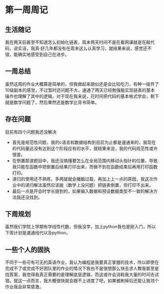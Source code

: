# 第一周周记
## 生活随记
我在两天前甚至不知道怎么初始化链表，周末两天时间不是在看网课就是在敲代码，说实话，我真·好几年都没有在周末这么认真学习，就结果来说，感觉还不错，能确实地感受到自己在进步。
## 一周总结
虽然这周的作业大概算是简单的，但我做起来貌似还是会比较吃力，有种一级开了10级副本的感觉，不过暂时还问题不大，速通了两天已经勉强能实现链表的基本操作也理解了其中的逻辑，对于现在我来说，花时间把代码的基本格式学会，剩下就是数学问题了，然后果然还是数学比背书简单。
## 存在问题
目前有四个问题我还没解决
- 首先是规范性问题，我的c语言和数据结构到目前为止都是速通来的，我现在的代码量远没有达到这个阶段应有的水平，就结果来说，我的代码规范性或许很差。
- 在倒置那道题目中，我还没搞懂要怎么在全局范围内移动头指针的位置，导致我只能在函数中把倒置后结果打印出来，而做不到在函数结束后再用打印函数打印。
- 递归的使用还不熟练，多两层就会猪脑过载，再加上上一点的原因，我这次作业中的递归解法虽然应该能（数学上没问题）把链表倒置，但打印不出来。
- 最后一点是开会时学长提到的，如果输入数据和预设数据类型不一致的解决方法我还没找到。
## 下周规划
虽然我们学院上学期有学线性代数，但我没学，加上python我也是刚入门，所以下周计划是速通线代以及python。
## 一些个人的固执
不同于一些可有可无的英语作业，我认为编程是我要真正掌握的技术，所以即使在完成不了或完成不好团队里的作业的情况下我也不是很想那么快去求人教我甚至是找答案，我觉得我真正需要的是理解底层逻辑，而这或许会消耗我大量的时间去试错。就这一点而言，我大概很快就会跟不上进度了吧，如果被刷掉后还能让我领个作业我会非常感激。

